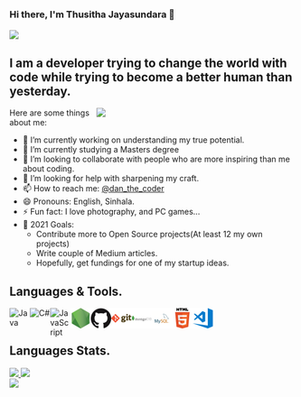 ### Hi there, I'm Thusitha Jayasundara 👋
<a href="https://www.codewars.com/users/ThusithaDJ">
    <img align="center" width="110px" src="https://www.codewars.com/users/ThusithaDJ/badges/micro"/>
</a>

## I am a developer trying to change the world with code while trying to become a better human than yesterday.

<img align="right" width="350px" src="https://media.giphy.com/media/d8KefZiJ2ae0VMAmsi/giphy.gif"/>

Here are some things about me:

- 🔭 I’m currently working on understanding my true potential.
- 🌱 I’m currently studying a Masters degree
- 👯 I’m looking to collaborate with people who are more inspiring than me about coding.
- 🤔 I’m looking for help with sharpening my craft.
- 📫 How to reach me: [@dan_the_coder](https://twitter.com/Dan_the_Coder) 
- 😄 Pronouns: English, Sinhala.
- ⚡ Fun fact: I love photography, and PC games...
- 🥅 2021 Goals: 
    - Contribute more to Open Source projects(At least 12 my own projects)
    - Write couple of Medium articles.
    - Hopefully, get fundings for one of my startup ideas.
<!--- 💬 Ask me about -->


## Languages & Tools.

<img align="left" alt="Java" width="36px" src="https://raw.githubusercontent.com/jmnote/z-icons/master/svg/java.svg" />
<img align="left" alt="C#" width="36px" src="https://raw.githubusercontent.com/jmnote/z-icons/master/svg/csharp.svg" />
<img align="left" alt="JavaScript" width="36px" src="https://raw.githubusercontent.com/jmnote/z-icons/master/svg/javascript.svg" />
<img align="left" alt="Node.js" width="36px" src="https://raw.githubusercontent.com/github/explore/80688e429a7d4ef2fca1e82350fe8e3517d3494d/topics/nodejs/nodejs.png" />
<img align="left" alt="Java" width="36px" src="https://raw.githubusercontent.com/github/explore/78df643247d429f6cc873026c0622819ad797942/topics/github/github.png" />
<img align="left" alt="Java" width="36px" src="https://raw.githubusercontent.com/github/explore/80688e429a7d4ef2fca1e82350fe8e3517d3494d/topics/git/git.png" />
<img align="left" alt="Java" width="36px" src="https://raw.githubusercontent.com/github/explore/80688e429a7d4ef2fca1e82350fe8e3517d3494d/topics/mongodb/mongodb.png" />
<img align="left" alt="Java" width="36px" src="https://raw.githubusercontent.com/github/explore/80688e429a7d4ef2fca1e82350fe8e3517d3494d/topics/mysql/mysql.png" />
<img align="left" alt="Java" width="36px" src="https://raw.githubusercontent.com/github/explore/80688e429a7d4ef2fca1e82350fe8e3517d3494d/topics/html/html.png" />
<img align="left" alt="Visual Studio Code" width="36px" src="https://raw.githubusercontent.com/github/explore/80688e429a7d4ef2fca1e82350fe8e3517d3494d/topics/visual-studio-code/visual-studio-code.png" />

</br>
</br>

## Languages Stats.

<a href="https://github.com/ThusithaDJ">
  <img align="float:left" src="https://github-readme-stats.thusithadj.vercel.app/api/top-langs/?username=thusithadj&layout=compact" />
</a>  

<a href="https://github.com/ThusithaDJ">
  <img align="float:right" src="https://github-readme-stats.thusithadj.vercel.app/api/wakatime?username=dan_the_coder" />
</a>  

</br>
<a href="https://github.com/ThusithaDJ">
  <img align="float:left" src="https://github-readme-stats.thusithadj.vercel.app/api?username=thusithadj&show_icons=true&theme=radical" />
</a>

